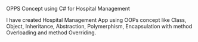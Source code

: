 OPPS Concept using C# for Hospital Management

I have created Hospital Management App using OOPs concept like Class, Object,  Inheritance, Abstraction, Polymerphism, Encapsulation with method Overloading and method Overriding.

